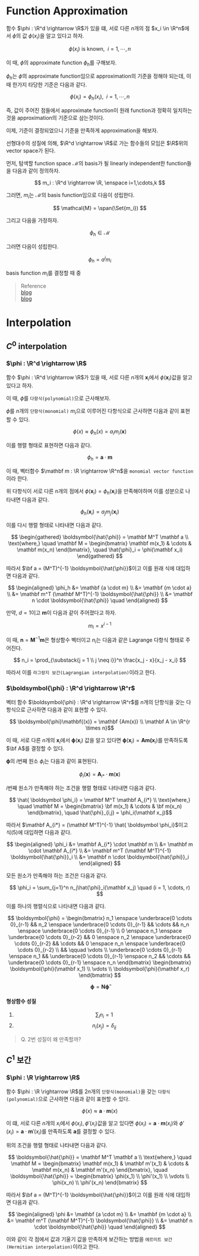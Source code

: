 # Function Approximation
함수 $\phi : \R^d \rightarrow \R$가 있을 떄, 서로 다른 $n$개의 점 $x_i \in \R^n$에서 $\phi$의 값 $\phi(x_i)$을 알고 있다고 하자.

$$ \phi(x_i) \text{ is known}, \enspace i=1,\cdots,n $$

이 때, $\phi$의 approximate function $\phi_h$를 구해보자.

$\phi_h$는 $\phi$의 approximate function임으로 approximation의 기준을 정해야 되는데, 이 때 한가지 타당한 기준은 다음과 같다.

$$ \phi(x_i) = \phi_h(x_i), \enspace i=1,\cdots,n $$

즉, 값이 주어진 점들에서 approximate function이 원래 function과 정확히 일치하는 것을 approximation의 기준으로 삼는것이다.

이제, 기준이 결정되었으니 기준을 만족하게 approximation을 해보자.

선형대수의 성질에 의해, $\R^d \rightarrow \R$로 가는 함수들의 모임은 $\R$위의 vector space가 된다.

먼저, 탐색할 function space $\mathcal{M}$의 basis가 될 linearly independent한 function들을 다음과 같이 정의하자.

$$ m_i : \R^d \rightarrow \R, \enspace i=1,\cdots,k $$

그러면, $m_i$는 $\mathcal{M}$의 basis function임으로 다음이 성립한다.

$$ \mathcal{M} = \span(\Set{m_i}) $$

그리고 다음을 가정하자.

$$ \phi_h \in \mathcal{M} $$

그러면 다음이 성립한다.

$$ \phi_h = a^im_i $$



basis function $m_i$를 결정할 때 중

> Reference  
> [blog](http://what-when-how.com/the-finite-element-method/fundamentals-for-finite-element-method-part-1/)  
> [blog](http://what-when-how.com/the-finite-element-method/fundamentals-for-finite-element-method-part-2/)  

# Interpolation
## $C^0$ interpolation
### $\phi : \R^d \rightarrow \R$
함수 $\phi : \R^d \rightarrow \R$가 있을 때, 서로 다른 $n$개의 $\mathbf x_i$에서 $\phi(\mathbf x_i)$값을 알고 있다고 하자.

이 때, $\phi$를 `다항식(polynomial)`으로 근사해보자.

$\phi$를 $n$개의 `단항식(monomial)` $m_i$으로 이루어진 다항식으로 근사하면 다음과 같이 표현할 수 있다.

$$ \phi(x) \approx \phi_h(x) = a_i m_i(\mathbf x) $$

이를 행렬 형태로 표현하면 다음과 같다.

$$ \phi_h = \mathbf a \cdot \mathbf m $$

이 때, 벡터함수 $\mathbf m : \R \rightarrow \R^n$을 `monomial vector function`이라 한다. 

위 다항식이 서로 다른 n개의 점에서 $\phi(\mathbf x_i) = \phi_h(\mathbf x_i)$을 만족해야하며 이를 성분으로 나타내면 다음과 같다.

$$ \phi_h(\mathbf x_i) = a_j m_j(\mathbf x_i) $$

이를 다시 행렬 형태로 나타내면 다음과 같다.

$$ \begin{gathered} \boldsymbol{\hat{\phi}} = \mathbf M^T \mathbf a \\ \text{where,} \quad \mathbf M =  \begin{bmatrix} \mathbf m(x_1) & \cdots & \mathbf m(x_n) \end{bmatrix}, \quad \hat{\phi}_i = \phi(\mathbf x_i) \end{gathered} $$

따라서 $\bf a = (M^T)^{-1} \boldsymbol{\hat{\phi}}$이고 이를 원래 식에 대입하면 다음과 같다. 

$$ \begin{aligned} \phi_h &= \mathbf {a \cdot m} \\ &= \mathbf {m \cdot a} \\ &= \mathbf m^T (\mathbf M^T)^{-1} \boldsymbol{\hat{\phi}} \\ &= \mathbf n \cdot \boldsymbol{\hat{\phi}} \quad  \end{aligned} $$

만약, $d = 1$이고 $\mathbf m$이 다음과 같이 주어졌다고 하자.

$$ m_i = x^{i-1} $$

이 때, $\mathbf n = \mathbf M^{-1} \mathbf m$은 형상함수 벡터이고 $n_i$는 다음과 같은 Lagrange 다항식 형태로 주어진다.


$$ n_i = \prod_{\substack{j = 1 \\ j \neq i}}^n \frac{x_j - x}{x_j - x_i} $$

따라서 이를 `라그랑지 보간(Lagrangian interpolation)`이라고 한다.

### $\boldsymbol{\phi} : \R^d \rightarrow \R^r$
벡터 함수 $\boldsymbol{\phi} : \R^d \rightarrow \R^r$를 $n$개의 단항식을 갖는 다항식으로 근사하면 다음과 같이 표현할 수 있다.


$$ \boldsymbol{\phi}\mathbf{(x)} = \mathbf {Am(x)} \\ \mathbf A \in \R^{r \times n}$$

이 때, 서로 다른 $n$개의 $\mathbf x_i$에서 $\boldsymbol{\phi}(\mathbf x_i)$ 값을 알고 있다면 $\boldsymbol{\phi}(\mathbf x_i) = \mathbf {Am(x}_i)$를 만족하도록 $\bf A$를 결정할 수 있다. 

$\boldsymbol{\phi}$의 $i$번째 원소 $\phi_i$는 다음과 같이 표현된다.

$$ \begin{equation} \phi_i(\mathbf x) = \mathbf A_{i*} \cdot \mathbf m(\mathbf x) \end{equation} $$

$i$번째 원소가 만족해야 하는 조건을 행렬 형태로 나타내면 다음과 같다.

$$ \hat{ \boldsymbol \phi_i} = \mathbf M^T \mathbf A_{i*} \\ \text{where,} \quad \mathbf M =  \begin{bmatrix} \bf m(x_1) & \cdots & \bf m(x_n) \end{bmatrix}, \quad \hat{\phi}_{i,j} = \phi_i(\mathbf x_j)$$

따라서 $\mathbf A_{i*} = (\mathbf M^T)^{-1} \hat{ \boldsymbol \phi_i}$이고 식(5)에 대입하면 다음과 같다.


$$ \begin{aligned} \phi_i &= \mathbf A_{i*} \cdot \mathbf m \\ &= \mathbf m \cdot \mathbf A_{i*} \\ &= \mathbf m^T (\mathbf M^T)^{-1} \boldsymbol{\hat{\phi}}_i \\ &= \mathbf n \cdot \boldsymbol{\hat{\phi}}_i \end{aligned} $$

모든 원소가 만족해야 하는 조건은 다음과 같다.

$$ \phi_i = \sum_{j=1}^n n_j\hat{\phi}_i(\mathbf x_j) \quad (i = 1, \cdots, r) $$

이를 하나의 행렬식으로 나타내면 다음과 같다.

$$ \boldsymbol{\phi} = \begin{bmatrix} n_1 \enspace \underbrace{0 \cdots 0}_{r-1}  && n_2 \enspace \underbrace{0 \cdots 0}_{r-1} && \cdots && n_n \enspace \underbrace{0 \cdots 0}_{r-1} \\ 0 \enspace n_1 \enspace \underbrace{0 \cdots 0}_{r-2} && 0 \enspace n_2 \enspace \underbrace{0 \cdots 0}_{r-2} && \cdots && 0 \enspace n_n \enspace \underbrace{0 \cdots 0}_{r-2} \\ && \qquad  \vdots \\ \underbrace{0 \cdots 0}_{r-1} \enspace  n_1 && \underbrace{0 \cdots 0}_{r-1} \enspace n_2 && \cdots && \underbrace{0 \cdots 0}_{r-1} \enspace n_n \end{bmatrix} \begin{bmatrix} \boldsymbol{\phi}(\mathbf x_1) \\ \vdots \\ \boldsymbol{\phi}(\mathbf x_r) \end{bmatrix} $$


$$ \boldsymbol{\phi} = \mathbf N \boldsymbol{\hat\phi} $$



#### 형상함수 성질
1. $$ \sum_i n_i = 1 $$
2. $$ n_i(x_j) = \delta_{ij} $$

> Q. 2번 성질이 왜 만족할까?

## $C^1$ 보간
### $\phi : \R \rightarrow \R$
함수 $\phi : \R \rightarrow \R$를 $2n$개의 `단항식(monomial)`을 갖는 `다항식(polynomial)`으로 근사하면 다음과 같이 표현할 수 있다.

$$ \phi(x) \approx \mathbf a \cdot \mathbf m(x) $$

이 떄, 서로 다른 $n$개의 $x_i$에서 $\phi(x_i), \phi'(x_i)$값을 알고 있다면 $\phi(x_i) = \mathbf a \cdot \mathbf m(x_i)$와 $\phi'(x_i) = \mathbf a \cdot \mathbf m'(x_i)$를 만족하도록 $\mathbf a$를 결정할 수 있다.

위의 조건을 행렬 형태로 나타내면 다음과 같다.

$$ \boldsymbol{\hat{\phi}} = \mathbf M^T \mathbf a \\ \text{where,} \quad \mathbf M =  \begin{bmatrix} \mathbf m(x_1) & \mathbf m'(x_1) & \cdots & \mathbf m(x_n) & \mathbf m'(x_n) \end{bmatrix}, \quad \boldsymbol{\hat{\phi}} = \begin{bmatrix} \phi(x_1) \\ \phi'(x_1) \\ \vdots \\ \phi(x_n) \\ \phi'(x_n) \end{bmatrix} $$

따라서 $\bf a = (M^T)^{-1} \boldsymbol{\hat{\phi}}$이고 이를 원래 식에 대입하면 다음과 같다. 

$$ \begin{aligned} \phi &= \mathbf {a \cdot m} \\ &= \mathbf {m \cdot a} \\ &= \mathbf m^T (\mathbf M^T)^{-1} \boldsymbol{\hat{\phi}} \\ &= \mathbf n \cdot \boldsymbol{\hat{\phi}} \quad  \end{aligned} $$

이와 같이 각 점에서 값과 기울기 값을 만족하게 보간하는 방법을 `에르미트 보간(Hermitian interpolation)`이라고 한다.